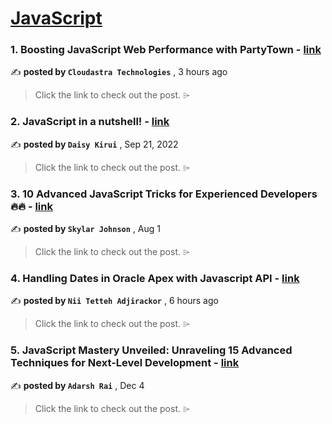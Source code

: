 
<h1><a href=https://medium.com/tag/javascript-development/recommended target="_blank" rel="noopener noreferrer">JavaScript</a></h1>
<h3>1. Boosting JavaScript Web Performance with PartyTown - <a href=https://medium.com/@shivam_99875/boosting-javascript-web-performance-with-partytown-82c510f8a88a?source=tag_recommended_feed---------0-84----------javascript_development----------6a81eb43_2ef4_47c7_a58c_f491332b9d80------- target="_blank" rel="noopener noreferrer">link</a></h3>

✍️ **posted by `Cloudastra Technologies`** <date> , 3 hours ago</date>

<blockquote>Click the link to check out the post. ⌲</blockquote>

<h3>2. JavaScript in a nutshell! - <a href=https://medium.com/@daisykirui/javascript-in-a-nutshell-669dab5b6e78?source=tag_recommended_feed---------1-107----------javascript_development----------6a81eb43_2ef4_47c7_a58c_f491332b9d80------- target="_blank" rel="noopener noreferrer">link</a></h3>

✍️ **posted by `Daisy Kirui`** <date> , Sep 21, 2022</date>

<blockquote>Click the link to check out the post. ⌲</blockquote>

<h3>3. 10 Advanced JavaScript Tricks for Experienced Developers 🔥🔥 - <a href=https://medium.com/@codegirljs/10-advanced-javascript-tricks-for-experienced-developers-7e42b5b37d83?source=tag_recommended_feed---------2-85----------javascript_development----------6a81eb43_2ef4_47c7_a58c_f491332b9d80------- target="_blank" rel="noopener noreferrer">link</a></h3>

✍️ **posted by `Skylar Johnson`** <date> , Aug 1</date>

<blockquote>Click the link to check out the post. ⌲</blockquote>

<h3>4. Handling Dates in Oracle Apex with Javascript API - <a href=https://medium.com/@davidadjirackor/handling-dates-in-oracle-apex-with-javascript-api-2cd8688e6a35?source=tag_recommended_feed---------3-84----------javascript_development----------6a81eb43_2ef4_47c7_a58c_f491332b9d80------- target="_blank" rel="noopener noreferrer">link</a></h3>

✍️ **posted by `Nii Tetteh Adjirackor`** <date> , 6 hours ago</date>

<blockquote>Click the link to check out the post. ⌲</blockquote>

<h3>5. JavaScript Mastery Unveiled: Unraveling 15 Advanced Techniques for Next-Level Development - <a href=https://medium.com/@adarshrai3011/javascript-mastery-unveiled-unraveling-15-advanced-techniques-for-next-level-development-c5f2e63d0799?source=tag_recommended_feed---------4-85----------javascript_development----------6a81eb43_2ef4_47c7_a58c_f491332b9d80------- target="_blank" rel="noopener noreferrer">link</a></h3>

✍️ **posted by `Adarsh Rai`** <date> , Dec 4</date>

<blockquote>Click the link to check out the post. ⌲</blockquote>

